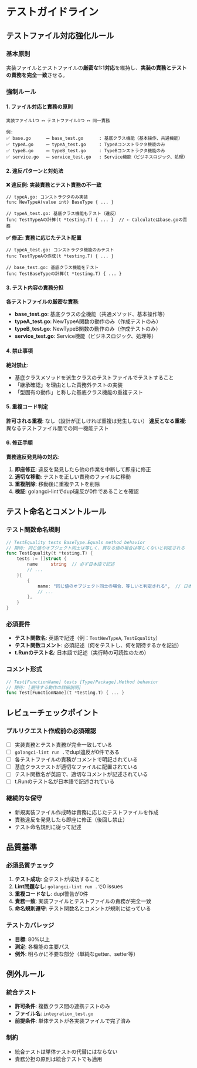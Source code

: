 # テストガイドライン

## テストファイル対応強化ルール

### 基本原則
実装ファイルとテストファイルの**厳密な1:1対応**を維持し、**実装の責務とテストの責務を完全一致**させる。

### 強制ルール

#### 1. ファイル対応と責務の原則
```text
実装ファイル1つ ⟷ テストファイル1つ ⟷ 同一責務

例:
✅ base.go      ⟷ base_test.go      : 基底クラス機能（基本操作、共通機能）
✅ typeA.go     ⟷ typeA_test.go     : TypeAコンストラクタ機能のみ  
✅ typeB.go     ⟷ typeB_test.go     : TypeBコンストラクタ機能のみ
✅ service.go   ⟷ service_test.go   : Service機能（ビジネスロジック、処理）
```

#### 2. 違反パターンと対処法

**❌ 違反例: 実装責務とテスト責務の不一致**
```text
// typeA.go: コンストラクタのみ実装
func NewTypeA(value int) BaseType { ... }

// typeA_test.go: 基底クラス機能もテスト（違反）
func TestTypeAの計算(t *testing.T) { ... }  // ← Calculateはbase.goの責務
```

**✅ 修正: 責務に応じたテスト配置**
```text
// typeA_test.go: コンストラクタ機能のみテスト
func TestTypeAの作成(t *testing.T) { ... }

// base_test.go: 基底クラス機能をテスト
func TestBaseTypeの計算(t *testing.T) { ... }
```

#### 3. テスト内容の責務分担

**各テストファイルの厳密な責務**:
- **base_test.go**: 基底クラスの全機能（共通メソッド、基本操作等）
- **typeA_test.go**: NewTypeA関数の動作のみ（作成テストのみ）
- **typeB_test.go**: NewTypeB関数の動作のみ（作成テストのみ）
- **service_test.go**: Service機能（ビジネスロジック、処理等）

#### 4. 禁止事項

**絶対禁止**:
- 基底クラスメソッドを派生クラスのテストファイルでテストすること
- 「継承確認」を理由とした責務外テストの実装
- 「型固有の動作」と称した基底クラス機能の重複テスト

#### 5. 重複コード判定

**許可される重複**: なし（設計が正しければ重複は発生しない）
**違反となる重複**: 異なるテストファイル間での同一機能テスト

#### 6. 修正手順

**責務違反発見時の対応**:
1. **即座修正**: 違反を発見したら他の作業を中断して即座に修正
2. **適切な移動**: テストを正しい責務のファイルに移動
3. **重複削除**: 移動後に重複テストを削除
4. **検証**: golangci-lintでdupl違反が0件であることを確認

## テスト命名とコメントルール

### テスト関数命名規則
```go
// TestEquality tests BaseType.Equals method behavior
// 期待: 同じ値のオブジェクト同士は等しく、異なる値の場合は等しくないと判定される
func TestEquality(t *testing.T) {
    tests := []struct {
        name     string  // 必ず日本語で記述
        // ...
    }{
        {
            name: "同じ値のオブジェクト同士の場合、等しいと判定される",  // 日本語
            // ...
        },
    }
}
```

### 必須要件
- **テスト関数名**: 英語で記述（例：`TestNewTypeA`, `TestEquality`）
- **テスト関数コメント**: 必須記述（何をテストし、何を期待するかを記述）
- **t.Runのテスト名**: 日本語で記述（実行時の可読性のため）

### コメント形式
```go
// Test[FunctionName] tests [Type/Package].Method behavior
// 期待: [期待する動作の詳細説明]
func Test[FunctionName](t *testing.T) { ... }
```

## レビューチェックポイント

### プルリクエスト作成前の必須確認
- [ ] 実装責務とテスト責務が完全一致している
- [ ] `golangci-lint run .`でdupl違反が0件である
- [ ] 各テストファイルの責務がコメントで明記されている
- [ ] 基底クラステストが適切なファイルに配置されている
- [ ] テスト関数名が英語で、適切なコメントが記述されている
- [ ] t.Runのテスト名が日本語で記述されている

### 継続的な保守
- 新規実装ファイル作成時は責務に応じたテストファイルを作成
- 責務違反を発見したら即座に修正（後回し禁止）
- テスト命名規則に従って記述

## 品質基準

### 必須品質チェック
1. **テスト成功**: 全テストが成功すること
2. **Lint問題なし**: `golangci-lint run .`で0 issues
3. **重複コードなし**: dupl警告が0件
4. **責務一致**: 実装ファイルとテストファイルの責務が完全一致
5. **命名規則遵守**: テスト関数名とコメントが規則に従っている

### テストカバレッジ
- **目標**: 80%以上
- **測定**: 各機能の主要パス
- **例外**: 明らかに不要な部分（単純なgetter、setter等）

## 例外ルール

### 統合テスト
- **許可条件**: 複数クラス間の連携テストのみ
- **ファイル名**: `integration_test.go`
- **前提条件**: 単体テストが各実装ファイルで完了済み

### 制約
- 統合テストは単体テストの代替にはならない
- 責務分担の原則は統合テストでも適用